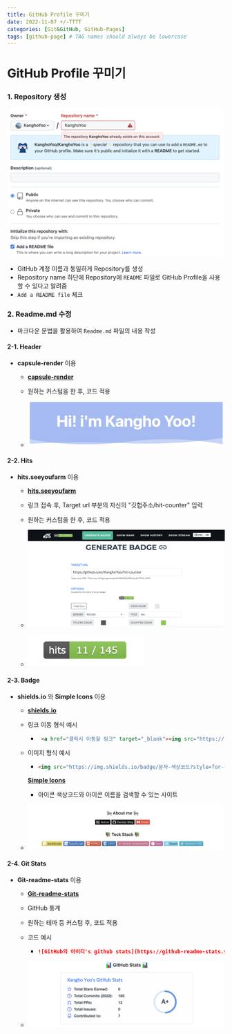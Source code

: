 ```yaml
---
title: GitHub Profile 꾸미기
date: 2022-11-07 +/-TTTT
categories: [Git&GitHub, GitHub-Pages]
tags: [github-page] # TAG names should always be lowercase
---
```


# GitHub Profile 꾸미기

### 1. Repository 생성

![image-20221107145210462](../../assets/img/postingImg/image-20221107145210462.png)

- GitHub 계정 이름과 동일하게 Repository를 생성
- Repository name 하단에 Repository에 `README` 파일로 GitHub Profile을 사용할 수 있다고 알려줌
- `Add a README file` 체크



### 2. Readme.md 수정

- 마크다운 문법을 활용하여 `Readme.md` 파일의 내용 작성

#### 2-1. Header

- **capsule-render** 이용

  - [**capsule-render**](https://github.com/kyechan99/capsule-render)

  - 원하는 커스텀을 한 후, 코드 적용

  - ![image-20221107150925069](../../assets/img/postingImg/image-20221107150925069.png)

#### 2-2. Hits

- **hits.seeyoufarm** 이용

  - [**hits.seeyoufarm** ](https://hits.seeyoufarm.com/)

  - 링크 접속 후, Target url 부분의 자신의 "깃헙주소/hit-counter" 입력
  - 원하는 커스텀을 한 후, 코드 적용
  - ![image-20221107151502493](../../assets/img/postingImg/image-20221107151502493.png)
  - ![image-20221107151649486](../../assets/img/postingImg/image-20221107151649486.png)

#### 2-3. Badge

- **shields.io** 와 **Simple Icons** 이용

  - [**shields.io**](https://shields.io/)

  - 링크 이동 형식 예시

    - ```markdown
       <a href="클릭시 이동할 링크" target="_blank"><img src="https://img.shields.io/badge/문자-색상코드?style=flat-square&logo=아이콘 이름&logoColor=white"/></a>
      ```

  - 이미지 형식 예시

    - ```markdown
      <img src="https://img.shields.io/badge/문자-색상코드?style=for-the-badge&logo=아이콘 이름&logoColor=black">
      ```

    [**Simple Icons**](https://simpleicons.org/)

    - 아이콘 색상코드와 아이콘 이름을 검색할 수 있는 사이트

  - ![image-20221107152319955](../../assets/img/postingImg/image-20221107152319955.png)

#### 2-4. Git Stats

- **Git-readme-stats** 이용

  - [**Git-readme-stats** ](https://github.com/anuraghazra/github-readme-stats)

  - GitHub 통계

  - 원하는 테마 등 커스텀 후, 코드 적용

  - 코드 예시

    - ```markdown
      ![GitHub의 아이디's github stats](https://github-readme-stats.vercel.app/api?username=GitHub의 아이디&show_icons=true)
      ```

  - ![image-20221107153125286](../../assets/img/postingImg/image-20221107153125286.png)